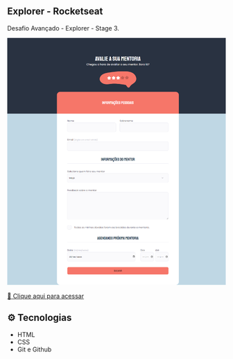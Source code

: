 ## Explorer - Rocketseat

Desafio Avançado - Explorer - Stage 3.

![preview](./.github/preview.png)

[🔗 Clique aqui para acessar](https://jmonteiroh.github.io/Explorer-M03-Form-Intermediario/)

## ⚙️ Tecnologias

- HTML
- CSS
- Git e Github
